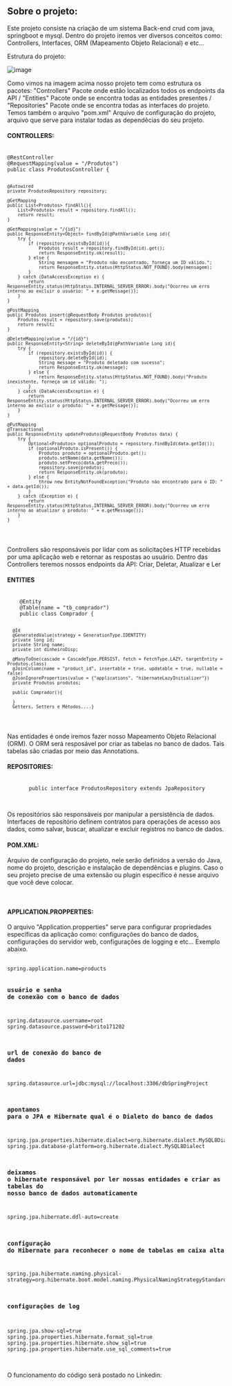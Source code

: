 <h2>Sobre o projeto:</h2>
<p>
  Este projeto consiste na criação de um sistema Back-end crud com java, springboot e mysql.
  Dentro do projeto iremos ver diversos conceitos como: Controllers, Interfaces, ORM (Mapeamento Objeto Relacional) e etc...
  
  Estrutura do projeto:
  
  ![image](https://github.com/Britox7/products/assets/101662003/7b486062-90f9-4b44-938a-026bcd8907a8)


</p>


<p>
  Como vimos na imagem acima nosso projeto tem como estrutura os pacotes: "Controllers" Pacote onde estão localizados todos os endpoints da API / "Entities"
  Pacote onde se encontra todas as entidades presentes / "Repositories" Pacote onde se encontra todas as interfaces do projeto.
  Temos também o arquivo "pom.xml" Arquivo de configuração do projeto, arquivo que serve para instalar todas as dependêcias do seu projeto. 
</p>
<h4>CONTROLLERS:</h4>
<div class="snippet-clipboard-content notranslate position-relative overflow-auto"><pre class="notranslate">
  <code>
@RestController
@RequestMapping(value = "/Produtos")
public class ProdutosController {

    @Autowired
    private ProdutosRepository repository;

    @GetMapping
    public List<Produtos> findAll(){
        List<Produtos> result = repository.findAll();
        return result;
    }

    @GetMapping(value = "/{id}")
    public ResponseEntity<Object> findById(@PathVariable Long id){
        try {
            if (repository.existsById(id)){
                Produtos result = repository.findById(id).get();
                return ResponseEntity.ok(result);
            } else {
                String mensagem = "Produto não encontrado, forneça um ID válido.";
                return ResponseEntity.status(HttpStatus.NOT_FOUND).body(mensagem);
            }
        } catch (DataAccessException e) {
            return ResponseEntity.status(HttpStatus.INTERNAL_SERVER_ERROR).body("Ocorreu um erro interno ao excluir o usuário: " + e.getMessage());
        }
    }

    @PostMapping
    public Produtos insert(@RequestBody Produtos produtos){
        Produtos result = repository.save(produtos);
        return result;
    }

    @DeleteMapping(value = "/{id}")
    public ResponseEntity<String> deleteById(@PathVariable Long id){
        try {
            if (repository.existsById(id)) {
                repository.deleteById(id);
                String message = "Produto deletado com sucesso";
                return ResponseEntity.ok(message);
            } else {
                return ResponseEntity.status(HttpStatus.NOT_FOUND).body("Produto inexistente, forneça um id válido: ");
            }
        } catch (DataAccessException e) {
            return ResponseEntity.status(HttpStatus.INTERNAL_SERVER_ERROR).body("Ocorreu um erro interno ao excluir o produto: " + e.getMessage());
        }
    }

    @PutMapping
    @Transactional
    public ResponseEntity updateProduto(@RequestBody Produtos data) {
        try {
            Optional<Produtos> optionalProduto = repository.findById(data.getId());
            if (optionalProduto.isPresent()) {
                Produtos produto = optionalProduto.get();
                produto.setName(data.getName());
                produto.setPreco(data.getPreco());
                repository.save(produto);
                return ResponseEntity.ok(produto);
            } else {
                throw new EntityNotFoundException("Produto não encontrado para o ID: " + data.getId());
            }
        } catch (Exception e) {
            return ResponseEntity.status(HttpStatus.INTERNAL_SERVER_ERROR).body("Ocorreu um erro interno ao atualizar o produto: " + e.getMessage());
        }
    }
  </code>
</div>
<p>
   
Controllers são responsáveis por lidar com as solicitações HTTP recebidas por uma aplicação web e retornar as
respostas ao usuário.  Dentro das Controllers teremos nossos endpoints da API: Criar, Deletar, Atualizar e Ler  
</p>

<h4>ENTITIES</h4>
<div class="snippet-clipboard-content notranslate position-relative overflow-auto"><pre class="notranslate">
  <code>
    @Entity
    @Table(name = "tb_comprador")
    public class Comprador {

      @Id
      @GeneratedValue(strategy = GenerationType.IDENTITY)
      private long id;
      private String name;
      private int dinheiroDisp;

      @ManyToOne(cascade = CascadeType.PERSIST, fetch = FetchType.LAZY, targetEntity = Produtos.class)
      @JoinColumn(name = "product_id", insertable = true, updatable = true, nullable = false)
      @JsonIgnoreProperties(value = {"applications", "hibernateLazyInitializer"})
      private Produtos produtos;
    
      public Comprador(){

      }
      Getters, Setters e Mêtodos....}
  </code>
</div> 
  <p>
    Nas entidades é onde iremos fazer nosso Mapeamento Objeto Relacional (ORM).
    O ORM será resposável por criar as tabelas no banco de dados. Tais tabelas são criadas por meio das Annotations. 
  </p>
  <h4>REPOSITORIES:</h4>
  <div class="snippet-clipboard-content notranslate position-relative overflow-auto"><pre class="notranslate">
     <code>
       public interface ProdutosRepository extends JpaRepository<Produtos, Long>
     </code>
  </div>

  <p>
    Os repositórios são responsáveis por manipular a persistência de dados.
    Interfaces de repositório definem contratos para operações de acesso aos dados, como salvar, buscar,
    atualizar e excluir registros no banco de dados. 
  </p>

  <h4>POM.XML:</h4>
  <p>
    Arquivo de configuração do projeto, nele serão definidos a versão do Java, nome do projeto, descrição e instalação de dependências e plugins.
    Caso o seu projeto precise de uma extensão ou plugin específico é nesse arquivo que você deve colocar.
  </p>
  
  </br>

  <h4>APPLICATION.PROPPERTIES:</h4>
  <p>
    O arquivo "Application.propperties" serve para configurar propriedades específicas da aplicação como: configurações do banco de dados,
    configurações do servidor web, configurações de logging e etc... 
    Exemplo abaixo.
  </p>

<div class="snippet-clipboard-content notranslate position-relative overflow-auto"><pre class="notranslate">
  <code>
spring.application.name=products

### usuário e senha de conexão com o banco de dados
spring.datasource.username=root
spring.datasource.password=brito171202

### url de conexão do banco de dados
spring.datasource.url=jdbc:mysql://localhost:3306/dbSpringProject

### apontamos para o JPA e Hibernate qual é o Dialeto do banco de dados
spring.jpa.properties.hibernate.dialect=org.hibernate.dialect.MySQL8Dialect
spring.jpa.database-platform=org.hibernate.dialect.MySQL8Dialect

### deixamos o hibernate responsável por ler nossas entidades e criar as tabelas do nosso banco de dados automaticamente
spring.jpa.hibernate.ddl-auto=create

### configuração do Hibernate para reconhecer o nome de tabelas em caixa alta
spring.jpa.hibernate.naming.physical-strategy=org.hibernate.boot.model.naming.PhysicalNamingStrategyStandardImpl

### configurações de log
spring.jpa.show-sql=true
spring.jpa.properties.hibernate.format_sql=true
spring.jpa.properties.hibernate.show_sql=true
spring.jpa.properties.hibernate.use_sql_comments=true
  </code>
</div>

<p>
  O funcionamento do código será postado no Linkedin: 
</p>


  
